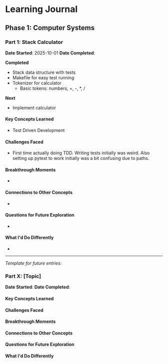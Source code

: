 # Learning Journal

## Phase 1: Computer Systems

### Part 1: Stack Calculator

**Date Started**: 2025-10-01
**Date Completed**:

**Completed**
- Stack data structure with tests
- Makefile for easy test running
- Tokenizer for calculator
  - Basic tokens: numbers, +, -, *, /

**Next**
- Implement calculator

#### Key Concepts Learned

- Test Driven Development

#### Challenges Faced

- First time actually doing TDD. Writing tests initially was weird. Also setting up pytest to work initially was a bit confusing due to paths.

#### Breakthrough Moments

- 

#### Connections to Other Concepts

- 

#### Questions for Future Exploration

- 

#### What I'd Do Differently

- 

---

*Template for future entries:*

### Part X: [Topic]

**Date Started**:
**Date Completed**:

#### Key Concepts Learned

#### Challenges Faced

#### Breakthrough Moments

#### Connections to Other Concepts

#### Questions for Future Exploration

#### What I'd Do Differently

